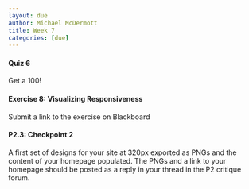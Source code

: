 ```yaml
---
layout: due
author: Michael McDermott
title: Week 7
categories: [due]
---
```

#### Quiz 6
Get a 100!

#### Exercise 8: Visualizing Responsiveness
Submit a link to the exercise on Blackboard

#### P2.3: Checkpoint 2
A first set of designs for your site at 320px exported as PNGs and the content of your homepage populated. The PNGs and a link to your homepage should be posted as a reply in your thread in the P2 critique forum.
